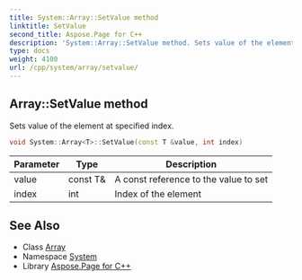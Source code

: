 ```yaml
---
title: System::Array::SetValue method
linktitle: SetValue
second_title: Aspose.Page for C++
description: 'System::Array::SetValue method. Sets value of the element at specified index in C++.'
type: docs
weight: 4100
url: /cpp/system/array/setvalue/
---
```

## Array::SetValue method


Sets value of the element at specified index.

```cpp
void System::Array<T>::SetValue(const T &value, int index)
```


| Parameter | Type | Description |
| --- | --- | --- |
| value | const T\& | A const reference to the value to set |
| index | int | Index of the element |

## See Also

* Class [Array](../)
* Namespace [System](../../)
* Library [Aspose.Page for C++](../../../)
